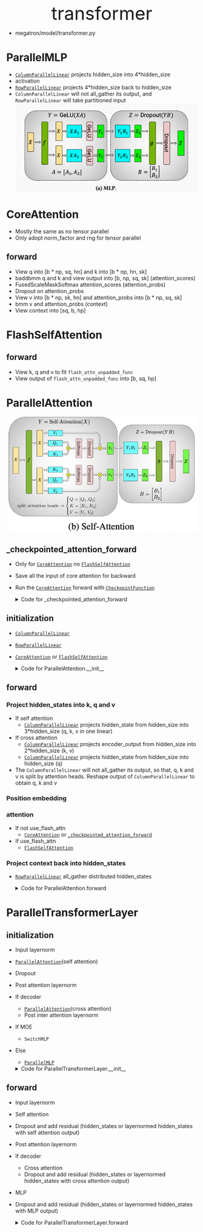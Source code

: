 <div align='center'><font size='20'> transformer </font></div>

- megatron/model/transformer.py

# ParallelMLP
- [`ColumnParallelLinear`](../core/tensor_parallel/layers.md#columnparallellinear) projects hidden_size into 4*hidden_size
- activation
- [`RowParallelLinear`](../core/tensor_parallel/layers.md#rowparallellinear) projects 4*hidden_size back to hidden_size
- `ColumnParallelLinear` will not all_gather its output, and `RowParallelLinear` will take partitioned input
![ParallelMLP](../images/ParallelMLP.png)

# CoreAttention
- Mostly the same as no tensor parallel
- Only adopt norm_factor and rng for tensor parallel
## forward
- View q into [b * np, sq, hn] and k into [b * np, hn, sk]
- baddbmm q and k and view output into [b, np, sq, sk] (attention_scores)
- FusedScaleMaskSoftmax attention_scores (attention_probs)
- Dropout on attention_probs
- View v into [b * np, sk, hn] and attention_probs into [b * np, sq, sk]
- bmm v and attention_probs (context)
- View context into [sq, b, hp]

# FlashSelfAttention
## forward
- View k, q and v to fit `flash_attn_unpadded_func`
- View output of `flash_attn_unpadded_func` into [b, sq, hp]

# ParallelAttention
![ParallelSelfAttention](../images/ParallelSelfAttention.png)
## _checkpointed_attention_forward
- Only for [`CoreAttention`](#coreattention) no [`FlashSelfAttention`](#flashselfattention)
- Save all the input of core attention for backward
- Run the [`CoreAttention`](#coreattention) forward with [`CheckpointFunction`](../core/tensor_parallel/random.md#checkpointfunction)
    <details> 
        <summary>Code for _checkpointed_attention_forward</summary>  

    ```Python
    def _checkpointed_attention_forward(self, query_layer, key_layer,
                                        value_layer, attention_mask,
                                        rotary_pos_emb=None):
        """Forward method with activation checkpointing."""
        def custom_forward(*inputs):
            query_layer = inputs[0]
            key_layer = inputs[1]
            value_layer = inputs[2]
            attention_mask = inputs[3]
            output_ = self.core_attention(query_layer, key_layer,
                                          value_layer, attention_mask)
            return output_

        q_pos_emb, k_pos_emb = (None, None) if rotary_pos_emb is None \
            else rotary_pos_emb

        hidden_states = tensor_parallel.checkpoint(
            custom_forward,
            False, query_layer, key_layer, value_layer, attention_mask,
            q_pos_emb, k_pos_emb)

        return hidden_states
    ```
    </details>

## initialization
- [`ColumnParallelLinear`](../core/tensor_parallel/layers.md#columnparallellinear)
- [`RowParallelLinear`](../core/tensor_parallel/layers.md#rowparallellinear)
- [`CoreAttention`](#coreattention) or [`FlashSelfAttention`](#flashselfattention)
    <details> 
        <summary>Code for ParallelAttention.__init__</summary>  

    ```Python
    def __init__(self, init_method,
                 output_layer_init_method, layer_number,
                 attention_type=AttnType.self_attn,
                 attn_mask_type=AttnMaskType.padding):
        super(ParallelAttention, self).__init__()
        args = get_args()
        self.layer_number = max(1, layer_number)
        self.attention_type = attention_type
        self.attn_mask_type = attn_mask_type
        self.params_dtype = args.params_dtype
        self.sequence_parallel = args.sequence_parallel

        self.use_flash_attn = args.use_flash_attn
        if self.use_flash_attn:
            if flash_attn_unpadded_func is None:
                raise ImportError('FlashAttention is not installed, please install with '
                                  'pip install flash-attn')
            assert attention_type == AttnType.self_attn, ('FlashAttention code path only supports '
                                                          'self-attention for now')
            assert self.attn_mask_type == AttnMaskType.causal, ('FlashAttention code path only '
                                                                'supports causal mask for now')
            if rearrange is None:
                raise ImportError('einops is not installed, please install with pip install einops')

        projection_size = args.kv_channels * args.num_attention_heads

        # Per attention head and per partition values.
        world_size = mpu.get_tensor_model_parallel_world_size()
        self.hidden_size_per_attention_head = core.utils.divide(
            projection_size, args.num_attention_heads)
        self.num_attention_heads_per_partition = core.utils.divide(
            args.num_attention_heads, world_size)

        # Strided linear layer.
        if attention_type == AttnType.self_attn:
            self.query_key_value = tensor_parallel.ColumnParallelLinear(
                args.hidden_size,
                3 * projection_size,
                bias=args.add_bias_linear,
                gather_output=False,
                init_method=init_method,
                async_tensor_model_parallel_allreduce=args.async_tensor_model_parallel_allreduce,
                **_args_to_kwargs())
        else:
            assert attention_type == AttnType.cross_attn
            self.query = tensor_parallel.ColumnParallelLinear(
                args.hidden_size,
                projection_size,
                bias=args.add_bias_linear,
                gather_output=False,
                init_method=init_method,
                async_tensor_model_parallel_allreduce=args.async_tensor_model_parallel_allreduce,
                **_args_to_kwargs())


            self.key_value = tensor_parallel.ColumnParallelLinear(
                args.hidden_size,
                2 * projection_size,
                bias=args.add_bias_linear,
                gather_output=False,
                init_method=init_method,
                async_tensor_model_parallel_allreduce=args.async_tensor_model_parallel_allreduce,
                **_args_to_kwargs())

        self.core_attention = CoreAttention(self.layer_number,
                                            self.attn_mask_type)
        self.checkpoint_core_attention = args.recompute_granularity == 'selective'

        if self.use_flash_attn:
            self.core_attention_flash = FlashSelfAttention(
                causal=True, attention_dropout=args.attention_dropout
            )

        # Output.
        self.dense = tensor_parallel.RowParallelLinear(
            projection_size,
            args.hidden_size,
            bias=args.add_bias_linear,
            input_is_parallel=True,
            init_method=output_layer_init_method,
            skip_bias_add=True,
            **_args_to_kwargs())

    ```
    </details>
## forward
### Project hidden_states into k, q and v
- If self attention
  - [`ColumnParallelLinear`](../core/tensor_parallel/layers.md#columnparallellinear) projects hidden_state from hidden_size into 3*hidden_size (q, k, v in one linear)
- If cross attention
  - [`ColumnParallelLinear`](../core/tensor_parallel/layers.md#columnparallellinear) projects encoder_output from hidden_size into 2*hidden_size (k, v)
  - [`ColumnParallelLinear`](../core/tensor_parallel/layers.md#columnparallellinear) projects hidden_state from hidden_size into hidden_size (q)
- The `ColumnParallelLinear` will not all_gather its output, so that, q, k and v is split by attention heads. Reshape output of `ColumnParallelLinear` to obtain q, k and v
### Position embedding
### attention
- If not use_flash_attn
  - [`CoreAttention`](#coreattention) or [`_checkpointed_attention_forward`](#_checkpointed_attention_forward)
- If use_flash_attn
  - [`FlashSelfAttention`](#flashselfattention)
### Project context back into hidden_states
- [`RowParallelLinear`](../core/tensor_parallel/layers.md#rowparallellinear) all_gather distributed hidden_states
    <details> 
        <summary>Code for ParallelAttention.forward</summary>  

    ```Python
    def forward(self, hidden_states, attention_mask,
                encoder_output=None, inference_params=None,
                rotary_pos_emb=None):
        # hidden_states: [sq, b, h]

        # =================================================
        # Pre-allocate memory for key-values for inference.
        # =================================================
        is_first_step = False
        if inference_params:
            if self.layer_number not in inference_params.key_value_memory_dict:
                inf_max_seq_len = inference_params.max_sequence_len
                inf_max_batch_size = inference_params.max_batch_size
                inference_key_memory = self._allocate_memory(
                    inf_max_seq_len, inf_max_batch_size)
                inference_value_memory = self._allocate_memory(
                    inf_max_seq_len, inf_max_batch_size)
                inference_params.key_value_memory_dict[self.layer_number] = (
                    inference_key_memory, inference_value_memory)
                is_first_step = True
            else:
                inference_key_memory, inference_value_memory = \
                    inference_params.key_value_memory_dict[self.layer_number]

        # =====================
        # Query, Key, and Value
        # =====================

        if self.attention_type == AttnType.self_attn:
            # Attention heads [sq, b, h] --> [sq, b, (np * 3 * hn)]
            mixed_x_layer, _ = self.query_key_value(hidden_states)

            # [sq, b, (np * 3 * hn)] --> [sq, b, np, 3 * hn]
            new_tensor_shape = mixed_x_layer.size()[:-1] + \
                (self.num_attention_heads_per_partition,
                 3 * self.hidden_size_per_attention_head)
            mixed_x_layer = mixed_x_layer.view(*new_tensor_shape)

            # [sq, b, np, 3 * hn] --> 3 [sq, b, np, hn]
            (query_layer,
             key_layer,
             value_layer) = tensor_parallel.split_tensor_along_last_dim(mixed_x_layer, 3)
        else:
            # Attention heads [sk, b, h] --> [sk, b, (np * 2 * hn)]
            mixed_kv_layer, _ = self.key_value(encoder_output)

            # [sk, b, (np * 2 * hn)] --> [sk, b, np, 2 * hn]
            new_tensor_shape = mixed_kv_layer.size()[:-1] + \
                (self.num_attention_heads_per_partition,
                 2 * self.hidden_size_per_attention_head)
            mixed_kv_layer = mixed_kv_layer.view(*new_tensor_shape)

            # [sk, b, np, 2 * hn] --> 2 [sk, b, np, hn]
            (key_layer,
             value_layer) = tensor_parallel.split_tensor_along_last_dim(mixed_kv_layer, 2)

            # Attention head [sq, b, h] --> [sq, b, hp]
            query_layer, _ = self.query(hidden_states)
            # [sq, b, hp] --> [sq, b, np, hn]
            new_tensor_shape = query_layer.size()[:-1] + \
                (self.num_attention_heads_per_partition,
                 self.hidden_size_per_attention_head)
            query_layer = query_layer.view(*new_tensor_shape)

        # ==================================
        # Adjust key and value for inference
        # ==================================

        # duplicate the pos_emb for self attention
        if rotary_pos_emb is not None:
            if isinstance(rotary_pos_emb, tuple):
                rotary_pos_emb = rotary_pos_emb
            else:
                rotary_pos_emb = ((rotary_pos_emb,) * 2)

        if inference_params:
            batch_start = inference_params.batch_size_offset
            batch_end = batch_start + key_layer.size(1)
            assert batch_end <= inference_key_memory.size(1)
            sequence_start = inference_params.sequence_len_offset
            sequence_end = sequence_start + key_layer.size(0)
            assert sequence_end <= inference_key_memory.size(0)
            # Copy key and values.
            inference_key_memory[sequence_start:sequence_end,
                                 batch_start:batch_end, ...] = key_layer
            inference_value_memory[sequence_start:sequence_end,
                                   batch_start:batch_end, ...] = value_layer
            key_layer = inference_key_memory[
                :sequence_end, batch_start:batch_end, ...]
            value_layer = inference_value_memory[
                :sequence_end, batch_start:batch_end, ...]


            # adjust the key rotary positional embedding
            if rotary_pos_emb is not None:
                q_pos_emb, k_pos_emb = rotary_pos_emb
                # need to cross check this condition during inference
                # if not set_inference_key_value_memory:
                if not is_first_step:
                    # In inference, we compute one token at a time.
                    # Select the correct positional embedding
                    # (only the last token in the sequence)
                    q_pos_emb = q_pos_emb[sequence_end - 1 : sequence_end]
                else:
                    # In the first forward pass of inference,
                    # we use the entire provided prefix.
                    # q_pos_emb here has the rope embeddings of the entire
                    # prefix + to-be-generated output so
                    # we slice to just the prefix.
                    q_pos_emb = q_pos_emb[:sequence_end, :, :, :]
                k_pos_emb = k_pos_emb[:sequence_end, :, :, :]
                rotary_pos_emb = (q_pos_emb, k_pos_emb)


        # ==================================
        # core attention computation
        # ==================================

        # apply relative positional encoding (rotary embedding)
        if rotary_pos_emb is not None:
            q_pos_emb, k_pos_emb = rotary_pos_emb
            query_layer = apply_rotary_pos_emb(query_layer, q_pos_emb)
            key_layer = apply_rotary_pos_emb(key_layer, k_pos_emb)
            # TODO, can apply positional embedding to value_layer so it has
            # absolute positional embedding.
            # otherwise, only relative positional embedding takes effect
            # value_layer = apply_rotary_pos_emb(value_layer, k_pos_emb)

        if not self.use_flash_attn:
            if self.checkpoint_core_attention:
                context_layer = self._checkpointed_attention_forward(
                    query_layer, key_layer, value_layer, attention_mask)
            else:
                context_layer = self.core_attention(
                    query_layer, key_layer, value_layer, attention_mask)
        else:
            q, k, v = [rearrange(x, 's b ... -> b s ...').contiguous()
                       for x in (query_layer, key_layer, value_layer)]
            if not self.sequence_parallel:
                with tensor_parallel.get_cuda_rng_tracker().fork():
                    context_layer = self.core_attention_flash(q, k, v)
            else:
                context_layer = self.core_attention_flash(q, k, v)
            context_layer = rearrange(context_layer, 'b s h d -> s b (h d)').contiguous()

        # =================
        # Output. [sq, b, h]
        # =================

        output, bias = self.dense(context_layer)

        return output, bias

    ```
    </details>

# ParallelTransformerLayer
## initialization
- Input layernorm
- [`ParallelAttention`](#parallelattention)(self attention)
- Dropout
- Post attention layernorm
- If decoder
  - [`ParallelAttention`](#parallelattention)(cross attention)
  - Post inter attention layernorm
- If MOE
  - `SwitchMLP`
- Else
  - [`ParallelMLP`](#parallelmlp)
  <details> 
      <summary>Code for ParallelTransformerLayer.__init__</summary>  

  ```Python
  def __init__(self, init_method, output_layer_init_method,
                  layer_number, layer_type=LayerType.encoder,
                  self_attn_mask_type=AttnMaskType.padding,
                  drop_path_rate=0.):
      args = get_args()

      super(ParallelTransformerLayer, self).__init__()
      self.layer_number = layer_number
      self.layer_type = layer_type

      self.apply_residual_connection_post_layernorm \
          = args.apply_residual_connection_post_layernorm

      self.bf16 = args.bf16
      self.fp32_residual_connection = args.fp32_residual_connection

      # Layernorm on the input data.
      self.input_layernorm = LayerNorm(
          args.hidden_size,
          eps=args.layernorm_epsilon,
          no_persist_layer_norm=args.no_persist_layer_norm,
          sequence_parallel=args.sequence_parallel,
          apply_layernorm_1p=args.apply_layernorm_1p)

      # Self attention.
      self.self_attention = ParallelAttention(
          init_method,
          output_layer_init_method,
          layer_number,
          attention_type=AttnType.self_attn,
          attn_mask_type=self_attn_mask_type)
      self.hidden_dropout = args.hidden_dropout
      self.bias_dropout_fusion = args.bias_dropout_fusion
      self.drop_path = DropPath(drop_path_rate) if drop_path_rate > 0.0 else None

      # Layernorm on the attention output
      self.post_attention_layernorm = LayerNorm(
          args.hidden_size,
          eps=args.layernorm_epsilon,
          no_persist_layer_norm=args.no_persist_layer_norm,
          sequence_parallel=args.sequence_parallel,
          apply_layernorm_1p=args.apply_layernorm_1p)

      if self.layer_type == LayerType.decoder:
          self.inter_attention = ParallelAttention(
              init_method,
              output_layer_init_method,
              layer_number,
              attention_type=AttnType.cross_attn)
          # Layernorm on the attention output.
          self.post_inter_attention_layernorm = LayerNorm(
              args.hidden_size,
              eps=args.layernorm_epsilon,
              no_persist_layer_norm=args.no_persist_layer_norm,
              sequence_parallel=args.sequence_parallel,
              apply_layernorm_1p=args.apply_layernorm_1p)

      # MLP
      if args.num_experts is not None:
          self.mlp = SwitchMLP(init_method, output_layer_init_method)
      else:
          self.mlp = ParallelMLP(init_method, output_layer_init_method)

      # Set bias+dropout+add fusion grad_enable execution handler.
      TORCH_MAJOR = int(torch.__version__.split('.')[0])
      TORCH_MINOR = int(torch.__version__.split('.')[1])
      use_nvfuser = TORCH_MAJOR > 1 or (TORCH_MAJOR == 1 and TORCH_MINOR >= 10)
      self.bias_dropout_add_exec_handler = \
              nullcontext if use_nvfuser else torch.enable_grad
  ```
  </details>

## forward
- Input layernorm
- Self attention
- Dropout and add residual (hidden_states or layernormed hidden_states with self attention output)
- Post attention layernorm
- If decoder
  - Cross attention
  - Dropout and add residual (hidden_states or layernormed hidden_states with cross attention output)
- MLP
- Dropout and add residual (hidden_states or layernormed hidden_states with  MLP output)
  <details> 
      <summary>Code for ParallelTransformerLayer.forward</summary>  

  ```Python
  def forward(self, hidden_states, attention_mask,
              encoder_output=None, enc_dec_attn_mask=None,
              inference_params=None, rotary_pos_emb=None):
      # hidden_states: [s, b, h]

      # Layer norm at the beginning of the transformer layer.
      layernorm_output = self.input_layernorm(hidden_states)
      # Self attention.
      attention_output, attention_bias = \
          self.self_attention(
              layernorm_output,
              attention_mask,
              inference_params=inference_params,
              rotary_pos_emb=rotary_pos_emb)

      # Residual connection.
      if self.apply_residual_connection_post_layernorm:
          residual = layernorm_output
      else:
          residual = hidden_states

      if self.drop_path is None:
          # jit scripting for a nn.module (with dropout) is not
          # trigerring the fusion kernel. For now, we use two
          # different nn.functional routines to account for varying
          # dropout semantics during training and inference phases.
          if self.bias_dropout_fusion:
              if self.training:
                  bias_dropout_add_func = bias_dropout_add_fused_train
              else:
                  bias_dropout_add_func = bias_dropout_add_fused_inference
          else:
              bias_dropout_add_func = get_bias_dropout_add(self.training)

          if attention_bias is not None:
              attention_bias = attention_bias.expand_as(residual)
          with self.bias_dropout_add_exec_handler():
              layernorm_input = bias_dropout_add_func(
                  attention_output,
                  attention_bias,
                  residual,
                  self.hidden_dropout)
      else:
          out = torch.nn.functional.dropout(attention_output + attention_bias,
                                              p=self.hidden_dropout,
                                              training=self.training)
          layernorm_input = residual + self.drop_path(out)

      # Layer norm post the self attention.
      layernorm_output = self.post_attention_layernorm(layernorm_input)

      if self.layer_type == LayerType.decoder:
          attention_output, attention_bias = \
              self.inter_attention(layernorm_output,
                                      enc_dec_attn_mask,
                                      encoder_output=encoder_output)
          # residual connection
          if self.apply_residual_connection_post_layernorm:
              residual = layernorm_output
          else:
              residual = layernorm_input

          if attention_bias is not None:
              attention_bias = attention_bias.expand_as(residual)

          with self.bias_dropout_add_exec_handler():
              layernorm_input = bias_dropout_add_func(
                  attention_output,
                  attention_bias,
                  residual,
                  self.hidden_dropout)

          # Layer norm post the decoder attention
          layernorm_output = self.post_inter_attention_layernorm(layernorm_input)

      # MLP.
      mlp_output, mlp_bias = self.mlp(layernorm_output)

      # Second residual connection.
      if self.apply_residual_connection_post_layernorm:
          residual = layernorm_output
      else:
          residual = layernorm_input

      if self.drop_path is None:
          if mlp_bias is not None:
              mlp_bias = mlp_bias.expand_as(residual)
          with self.bias_dropout_add_exec_handler():
              output = bias_dropout_add_func(
                  mlp_output,
                  mlp_bias,
                  residual,
                  self.hidden_dropout)

          # Jit compiled function creates 'view' tensor. This tensor
          # potentially gets saved in the MPU checkpoint function context,
          # which rejects view tensors. While making a viewless tensor here
          # won't result in memory savings (like the data loader, or
          # p2p_communication), it serves to document the origin of this
          # 'view' tensor.
          output = core.utils.make_viewless_tensor(inp = output,
                                                      requires_grad = output.requires_grad,
                                                      keep_graph = True)

      else:
          if mlp_bias is not None:
              mlp_output = mlp_output + mlp_bias
          out = torch.nn.functional.dropout(mlp_output,
                                              p=self.hidden_dropout,
                                              training=self.training)
          output = residual + self.drop_path(out)

      return output
  ```
  </details>
